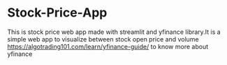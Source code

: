 # Stock-Price-App
This is stock price web app made with streamlit and yfinance library.It is a simple web app to visualize between stock open price and volume
https://algotrading101.com/learn/yfinance-guide/ to know more about yfinance
